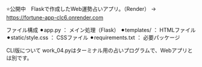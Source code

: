 ⭐️公開中　Flaskで作成したWeb運勢占いアプリ。（Render）
→　https://fortune-app-clc6.onrender.com

ファイル構成
⚫︎app.py ： メイン処理（Flask）
⚫︎templates/ ： HTMLファイル
⚫︎static/style.css ： CSSファイル
⚫︎requirements.txt ： 必要パッケージ

CLI版について
work_04.pyはターミナル用の占いプログラムで、Webアプリとは別です。
